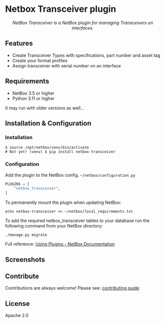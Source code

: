 # Netbox Transceiver plugin

<p align="center"><i>NetBox Transceiver is a NetBox plugin for managing Transceivers on interfaces.</i></p>

## Features

* Create Transceiver Types with specifications, part number and asset tag
* Create your format profiles
* Assign transceiver with serial number on an interface

## Requirements

* NetBox 3.5 or higher
* Python 3.11 or higher

It may run with older versions as well...

## Installation & Configuration

### Installation

```
$ source /opt/netbox/venv/bin/activate
# Not yet! (venv) $ pip install netbox-transceiver
```

### Configuration

Add the plugin to the NetBox config. `~/netbox/configuration.py`

```python
PLUGINS = [
    "netbox_transceiver",
]
```

To permanently mount the plugin when updating NetBox:

```
echo netbox-transceiver >> ~/netbox/local_requirements.txt
```

To add the required netbox_transceiver tables to your database run the following command from your NetBox directory:

```
./manage.py migrate
```

Full reference: [Using Plugins - NetBox Documentation](https://docs.netbox.dev/en/stable/plugins/)

## Screenshots


## Contribute

Contributions are always welcome! Please see: [contributing guide](CONTRIBUTING.md)

## License

Apache 2.0